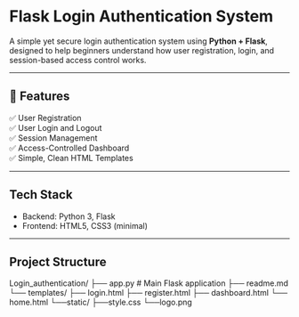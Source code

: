 # Flask Login Authentication System

A simple yet secure login authentication system using **Python + Flask**, designed to help beginners understand how user registration, login, and session-based access control works.

---

## 🚀 Features

✅ User Registration  
✅ User Login and Logout  
✅ Session Management  
✅ Access-Controlled Dashboard    
✅ Simple, Clean HTML Templates  

---

## Tech Stack

- Backend: Python 3, Flask
- Frontend: HTML5, CSS3 (minimal)

---

##  Project Structure

Login_authentication/
├── app.py # Main Flask application
├── readme.md
└── templates/
├── login.html
├── register.html 
├── dashboard.html 
└── home.html
└──static/
├──style.css
└──logo.png
